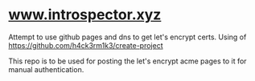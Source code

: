 # www.introspector.xyz

Attempt to use github pages and dns to get let's encrypt certs. Using of https://github.com/h4ck3rm1k3/create-project

This repo is to be used for posting the let's encrypt acme pages to it for manual authentication.
